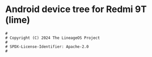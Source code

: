 # Android device tree for Redmi 9T (lime)

```
#
# Copyright (C) 2024 The LineageOS Project
#
# SPDX-License-Identifier: Apache-2.0
#
```
